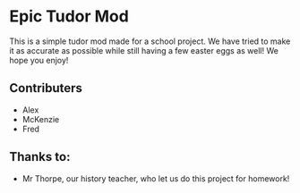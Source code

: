 # Epic Tudor Mod
This is a simple tudor mod made for a school project. We have tried to make it as accurate as possible while still having a few easter eggs as well! We hope you enjoy!
## Contributers
- Alex
- McKenzie
- Fred
## Thanks to:
- Mr Thorpe, our history teacher, who let us do this project for homework!
